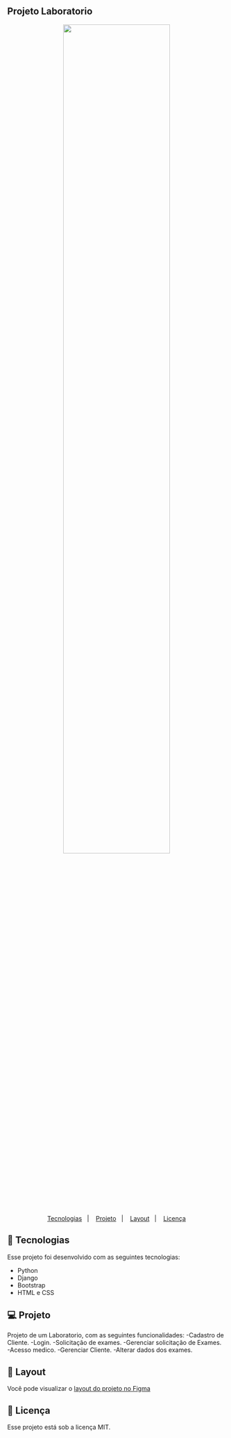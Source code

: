 ## Projeto Laboratorio

<p align="center">
    <img src="templates/static/geral/img/preview.jpg" width= "70%">  
</p>

<p align="center">
  <a href="#-tecnologias">Tecnologias</a>&nbsp;&nbsp;&nbsp;|&nbsp;&nbsp;&nbsp;
  <a href="#-projeto">Projeto</a>&nbsp;&nbsp;&nbsp;|&nbsp;&nbsp;&nbsp;
  <a href="#-layout">Layout</a>&nbsp;&nbsp;&nbsp;|&nbsp;&nbsp;&nbsp;
  <a href="#memo-licença">Licença</a>
</p>

## 🚀 Tecnologias  

Esse projeto foi desenvolvido com as seguintes tecnologias:  

- Python
- Django
- Bootstrap
- HTML e CSS

## 💻 Projeto  

Projeto de um Laboratorio, com as seguintes funcionalidades:
-Cadastro de Cliente.
-Login.
-Solicitação de exames.
-Gerenciar solicitação de Exames.
-Acesso medico.
-Gerenciar Cliente.
-Alterar dados dos exames.

## 🔖 Layout

Você pode visualizar o [layout do projeto no Figma](https://www.figma.com/file/FzqXqJXe5a8LWcq7LxISHN/Untitled?type=design&node-id=0-1&mode=design&t=LO7jO7shOtADB4oM-0)  

## :memo: Licença

Esse projeto está sob a licença MIT.


